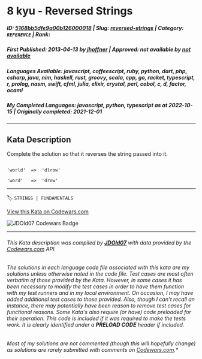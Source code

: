 # 8 kyu - Reversed Strings

##### **ID**: [5168bb5dfe9a00b126000018](https://www.codewars.com/kata/5168bb5dfe9a00b126000018) | **Slug**: [reversed-strings](https://www.codewars.com/kata/5168bb5dfe9a00b126000018) | **Category**: `REFERENCE` | **Rank**: <span style="color:white">8 kyu</span>

##### **First Published**: 2013-04-13 ***by*** [jhoffner](https://www.codewars.com/users/jhoffner) | **Approved**: *not available* ***by*** [*not available*](*https://www.codewars.com*)

##### **Languages Available**: javascript, coffeescript, ruby, python, dart, php, csharp, java, nim, haskell, rust, groovy, scala, cpp, go, racket, typescript, r, prolog, nasm, swift, cfml, julia, elixir, crystal, perl, cobol, c, d, factor, ocaml

##### **My Completed Languages**: javascript, python, typescript ***as at*** 2022-10-15 | **Originally completed**: 2021-12-01

---

## Kata Description


Complete the solution so that it reverses the string passed into it. 



```

'world'  =>  'dlrow'

'word'   =>  'drow'

```

---


🏷 `STRINGS | FUNDAMENTALS`


[View this Kata on Codewars.com](https://www.codewars.com/kata/5168bb5dfe9a00b126000018)

![](https://www.codewars.com/users/jdold07/badges/large "JDOld07 Codewars Badge")

---

###### *This Kata description was compiled by [**JDOld07**](https://tpstech.dev) with data provided by the [Codewars.com](https://www.codewars.com) API.*

###### *The solutions in each language code file associated with this kata are my solutions unless otherwise noted in the code file.  Test cases are most often verbatim of those provided by the Kata.  However, in some cases it has been necessary to modify the test cases in order to have them function with my test runners and in my local environment.  On occasion, I may have added additional test cases to those provided.  Also, though I can't recall an instance, there may potentially have been reason to remove test cases for functional reasons.  Some Kata's also require (*or have*) code preloaded for their operation.  This code is included if it was required to make the tests work.  It is clearly identified under a **PRELOAD CODE** header if included.*

###### Most of my solutions are not commented (*though this will hopefully change*) as solutions are rarely submitted with comments on [Codewars.com](https://www.codewars.com).*
